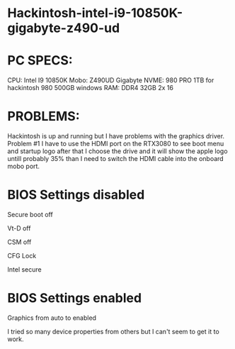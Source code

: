 # Hackintosh-intel-i9-10850K-gigabyte-z490-ud

# PC SPECS:
CPU: Intel I9 10850K
Mobo: Z490UD Gigabyte
NVME: 980 PRO 1TB for hackintosh 980 500GB windows
RAM: DDR4 32GB 2x 16

# PROBLEMS:
Hackintosh is up and running but I have problems with the graphics driver.
Problem #1 I have to use the HDMI port on the RTX3080 to see boot menu and startup logo after that I choose the drive and it will show the apple logo untill probably 35% than I need to switch the HDMI cable into the onboard mobo port.

# BIOS Settings disabled

Secure boot off

Vt-D off

CSM off

CFG Lock

Intel secure


# BIOS Settings enabled
Graphics from auto to enabled


I tried so many device properties from others but I can't seem to get it to work.

